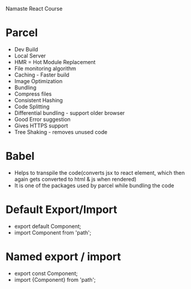 Namaste React Course


# Parcel
- Dev Build
- Local Server
- HMR = Hot Module Replacement
- File monitoring algorithm
- Caching - Faster build
- Image Optimization
- Bundling
- Compress files
- Consistent Hashing
- Code Splitting
- Differential bundling - support older browser
- Good Error suggestion
- Gives HTTPS support
- Tree Shaking - removes unused code

# Babel
- Helps to transpile the code(converts jsx to react element, which then again gets converted to html & js when rendered)
- It is one of the packages used by parcel while bundling the code

# Default Export/Import
- export default Component;
- import Component from 'path';

# Named export / import
- export const Component;
- import {Component} from 'path';

